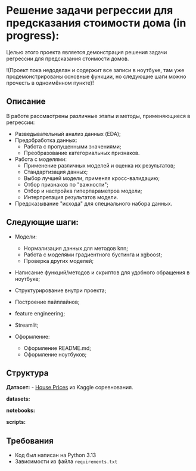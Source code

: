 # Решение задачи регрессии для предсказания стоимости дома (in progress):

Целью этого проекта является демонстрация решения задачи регрессии для предсказания стоимости домов.

!(Проект пока недоделан и содержит все записи в ноутбуке, там уже продемонстрированы основные функции, но следующие шаги можно прочесть в одноимённом пункте)!

## Описание

  В работе рассмаотрены различные этапы и методы, применяющиеся в регрессии:
* Разведывательный анализ данных (EDA);
* Предобработка данных:
  * Работа с пропущенными значениями;
  * Преобразование категориальных признаков.
* Работа с моделями:
  * Применение различных моделей и оценка их результатов;
  * Стандартизация данных;
  * Выбор лучшей модели, применяя кросс-валидацию;
  * Отбор признаков по "важности";
  * Отбор и настройка гиперпараметров модели;
  * Интерпретация результатов модели.
* Предсказывание "исхода" для специального набора данных.

## Следующие шаги:

* Модели:
  * Нормализация данных для методов knn;
  * Работа с моделями градиентного бустинга и xgboost;
  * Проверка других моделей;

* Написание функций/методов и скриптов для удобного обращения в ноутбуке;
* Структурирование внутри проекта;
* Построение пайплайнов;
* feature engineering;
* Streamlit;

* Оформление:
  * Оформление README.md;
  * Оформление ноутбуков;

## Структура

__Датасет:__ - [House Prices](https://www.kaggle.com/competitions/house-prices-advanced-regression-techniques) из Kaggle соревнования.

__datasets:__

__notebooks:__

__scripts:__

## Требования

- Код был написан на Python 3.13
- Зависимости из файла `requirements.txt`
